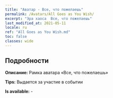 ```yaml
---
title: "Аватар - Все, что пожелаешь"
permalink: /Avatars/All Goes as You Wish/
excerpt: "Эра хаоса  Все, что пожелаешь"
last_modified_at: 2021-05-11
locale: ru
ref: "All Goes as You Wish.md"
toc: false
classes: wide
---
```

## Подробности

 **Описание:** Рамка аватара «Все, что пожелаешь» 

 **Tips:** Выдается за участие в событии 

 **Is available:**  - 

